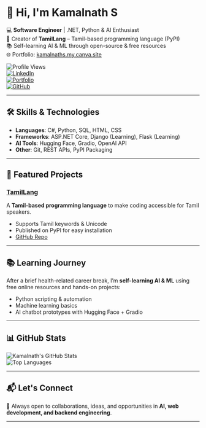 # 👋 Hi, I'm Kamalnath S  

💻 **Software Engineer** | .NET, Python & AI Enthusiast  
🚀 Creator of **TamilLang** – Tamil-based programming language (PyPI)  
📚 Self-learning AI & ML through open-source & free resources  
🌐 Portfolio: [kamalnaths.my.canva.site](https://kamalnaths.my.canva.site)  

![Profile Views](https://komarev.com/ghpvc/?username=KamalnathS1719&color=blue)  
[![LinkedIn](https://img.shields.io/badge/LinkedIn-Connect-blue)](https://www.linkedin.com/in/kamalnath-s-299304365?utm_source=share&utm_campaign=share_via&utm_content=profile&utm_medium=android_app)  
[![Portfolio](https://img.shields.io/badge/Portfolio-Visit-green)](https://kamalnaths.my.canva.site)  
[![GitHub](https://img.shields.io/badge/GitHub-Follow-black)](https://github.com/KamalnathS1719)  

---

## 🛠 Skills & Technologies
- **Languages**: C#, Python, SQL, HTML, CSS  
- **Frameworks**: ASP.NET Core, Django (Learning), Flask (Learning)  
- **AI Tools**: Hugging Face, Gradio, OpenAI API  
- **Other**: Git, REST APIs, PyPI Packaging  

---

## 📌 Featured Projects
### [TamilLang](https://pypi.org/project/tamilcode/)  
A **Tamil-based programming language** to make coding accessible for Tamil speakers.  
- Supports Tamil keywords & Unicode  
- Published on PyPI for easy installation  
- [GitHub Repo](https://github.com/KamalnathS1719/tamil-lang.git)

---

## 📚 Learning Journey
After a brief health-related career break, I’m **self-learning AI & ML** using free online resources and hands-on projects:  
- Python scripting & automation  
- Machine learning basics  
- AI chatbot prototypes with Hugging Face + Gradio  

---

## 📊 GitHub Stats
![Kamalnath's GitHub Stats](https://github-readme-stats.vercel.app/api?username=KamalnathS1719&show_icons=true&theme=radical)  
![Top Languages](https://github-readme-stats.vercel.app/api/top-langs/?username=KamalnathS1719&layout=compact&theme=radical)  

---

## 📬 Let's Connect
💌 Always open to collaborations, ideas, and opportunities in **AI, web development, and backend engineering**.


---
